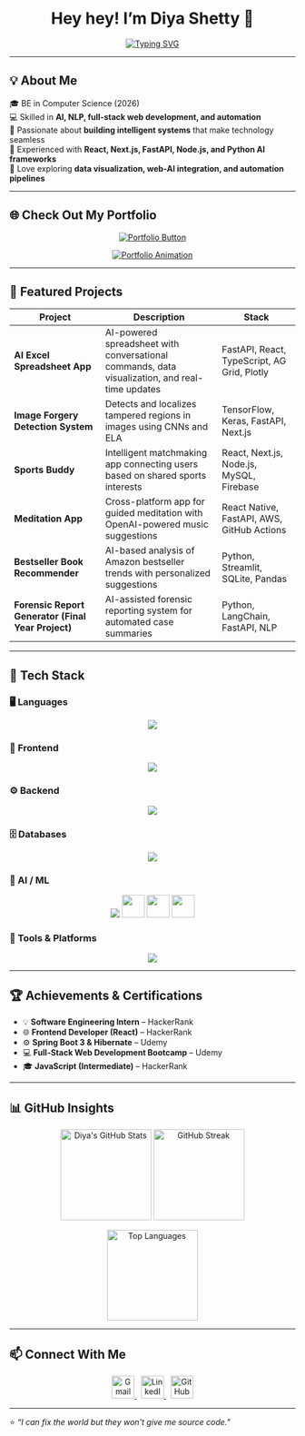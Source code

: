 <!-- Typing animation -->
<h1 align="center">Hey hey! I’m Diya Shetty 👋</h1>

<p align="center">
  <a href="https://git.io/typing-svg">
    <img src="https://readme-typing-svg.herokuapp.com?font=Fira+Code&pause=1000&color=3EB489&center=true&vCenter=true&width=550&lines=AI+Developer+💻;Full+Stack+Engineer+🚀;Machine+Learning+Explorer+🧠;Building+smart+and+scalable+apps+⚙️" alt="Typing SVG" />
  </a>
</p>

---

## 💡 About Me

🎓 BE in Computer Science (2026)  
💻 Skilled in **AI, NLP, full-stack web development, and automation**  
🧠 Passionate about **building intelligent systems** that make technology seamless  
🚀 Experienced with **React, Next.js, FastAPI, Node.js, and Python AI frameworks**  
💬 Love exploring **data visualization, web-AI integration, and automation pipelines**

---

## 🌐 Check Out My Portfolio  

<p align="center">
  <a href="https://diya-shetty-portfolio.vercel.app" target="_blank">
    <img src="https://img.shields.io/badge/%20Visit%20My%20Portfolio-Click%20Here!-green?style=for-the-badge&logo=sparkles&logoColor=white" alt="Portfolio Button"/>
  </a>
</p>

<p align="center">
  <a href="https://diya-shetty-portfolio.vercel.app">
    <img src="https://readme-typing-svg.herokuapp.com?font=Poppins&pause=1000&color=3EB489&center=true&vCenter=true&width=500&lines=💻+Live+Projects;🎨+UI%2FUX+Showcase;⚙️+AI+and+Full+Stack+Work;🚀+See+My+Latest+Creations!" alt="Portfolio Animation" />
  </a>
</p>

---

## 🚀 Featured Projects

| Project | Description | Stack |
|----------|--------------|-------|
| **AI Excel Spreadsheet App** | AI-powered spreadsheet with conversational commands, data visualization, and real-time updates | FastAPI, React, TypeScript, AG Grid, Plotly |
| **Image Forgery Detection System** | Detects and localizes tampered regions in images using CNNs and ELA | TensorFlow, Keras, FastAPI, Next.js |
| **Sports Buddy** | Intelligent matchmaking app connecting users based on shared sports interests | React, Next.js, Node.js, MySQL, Firebase |
| **Meditation App** | Cross-platform app for guided meditation with OpenAI-powered music suggestions | React Native, FastAPI, AWS, GitHub Actions |
| **Bestseller Book Recommender** | AI-based analysis of Amazon bestseller trends with personalized suggestions | Python, Streamlit, SQLite, Pandas |
| **Forensic Report Generator (Final Year Project)** | AI-assisted forensic reporting system for automated case summaries | Python, LangChain, FastAPI, NLP |

---

## 🧰 Tech Stack

### 🖥️ Languages
<p align="center">
  <img src="https://skillicons.dev/icons?i=c,python,javascript,html,css" />
</p>

### 🎨 Frontend
<p align="center">
  <img src="https://skillicons.dev/icons?i=react,nextjs,tailwind,vite" />
</p>

### ⚙️ Backend
<p align="center">
  <img src="https://skillicons.dev/icons?i=fastapi,nodejs,django,dotnet" />
</p>

### 🗄️ Databases
<p align="center">
  <img src="https://skillicons.dev/icons?i=mysql,sqlite" />
</p>

### 🤖 AI / ML
<p align="center">
  <img src="https://skillicons.dev/icons?i=tensorflow,pytorch" />
  <img src="https://img.shields.io/badge/HuggingFace-FFD21E?logo=huggingface&logoColor=white&style=for-the-badge" height="40"/>
  <img src="https://img.shields.io/badge/OpenAI-412991?logo=openai&logoColor=white&style=for-the-badge" height="40"/>
  <img src="https://img.shields.io/badge/LangChain-0F9D58?style=for-the-badge&logo=chainlink&logoColor=white" height="40"/>
</p>

### 🧩 Tools & Platforms
<p align="center">
  <img src="https://skillicons.dev/icons?i=githubactions,docker,firebase,aws,figma" />
</p>

---

## 🏆 Achievements & Certifications

- 💡 **Software Engineering Intern** – HackerRank  
- 🌐 **Frontend Developer (React)** – HackerRank  
- ⚙️ **Spring Boot 3 & Hibernate** – Udemy  
- 💻 **Full-Stack Web Development Bootcamp** – Udemy  
- 🎓 **JavaScript (Intermediate)** – HackerRank  

---

## 📊 GitHub Insights

<p align="center">
  <img src="https://github-readme-stats.vercel.app/api?username=diyashettyy&show_icons=true&theme=transparent&include_all_commits=true&count_private=true&line_height=24" height="160" alt="Diya's GitHub Stats" />
  <img src="https://github-readme-streak-stats.herokuapp.com/?user=diyashettyy&theme=transparent" height="160" alt="GitHub Streak"/>
</p>

<p align="center">
  <img src="https://github-readme-stats.vercel.app/api/top-langs/?username=diyashettyy&layout=compact&theme=transparent&langs_count=6&hide_border=true" height="160" alt="Top Languages"/>
</p>

---

## 📫 Connect With Me

<p align="center">
  <a href="mailto:diyashetty145@gmail.com">
    <img src="https://skillicons.dev/icons?i=gmail" alt="Gmail" height="40"/>
  </a>
  &nbsp;
  <a href="https://www.linkedin.com/in/shetty-diya/">
    <img src="https://skillicons.dev/icons?i=linkedin" alt="LinkedIn" height="40"/>
  </a>
  &nbsp;
  <a href="https://github.com/diyashettyy">
    <img src="https://skillicons.dev/icons?i=github" alt="GitHub" height="40"/>
  </a>
</p>

---

⭐ *“I can fix the world but they won't give me source code.”*
